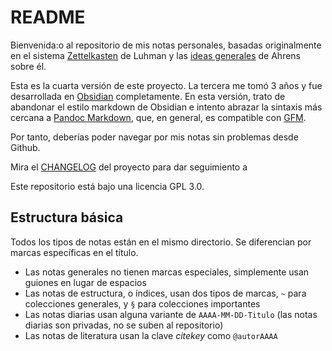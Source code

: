 # README

Bienvenida:o al repositorio de mis notas personales, basadas originalmente en el sistema [Zettelkasten](https://es.wikipedia.org/wiki/Zettelkasten) de Luhman y las [ideas generales](https://www.soenkeahrens.de/en/takesmartnotes) de Ahrens sobre él.

Esta es la cuarta versión de este proyecto. La tercera me tomó 3 años y fue desarrollada en [Obsidian](https://obsidian.md/) completamente. En esta versión, trato de abandonar el estilo markdown de Obsidian e intento abrazar la sintaxis más cercana a [Pandoc Markdown](https://pandoc.org/chunkedhtml-demo/8-pandocs-markdown.html), que, en general, es compatible con [GFM](https://github.github.com/gfm/).

Por tanto, deberías poder navegar por mis notas sin problemas desde Github.

Mira el [CHANGELOG](/CHANGELOG.md) del proyecto para dar seguimiento a 

Este repositorio está bajo una licencia GPL 3.0.

## Estructura básica

Todos los tipos de notas están en el mismo directorio. Se diferencian por marcas específicas en el título.

- Las notas generales no tienen marcas especiales, simplemente usan guiones en lugar de espacios
- Las notas de estructura, o índices, usan dos tipos de marcas, `~` para colecciones generales, y `§` para colecciones importantes
- Las notas diarias usan alguna variante de `AAAA-MM-DD-Titulo` (las notas diarias son privadas, no se suben al repositorio)
- Las notas de literatura usan la clave *citekey* como `@autorAAAA` 

